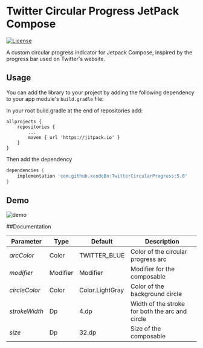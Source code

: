 # Twitter Circular Progress JetPack Compose

[![License](https://img.shields.io/badge/License-Apache%202.0-blue.svg)](https://github.com/xcodeBn/TwitterCircularProgress/blob/main/LICENSE)

A custom circular progress indicator for Jetpack Compose, inspired by the progress bar used on Twitter's website.

## Usage

You can add the library to your project by adding the following dependency to your app module's `build.gradle` file:

In your root build.gradle at the end of repositories add:

	allprojects {
		repositories {
			...
			maven { url 'https://jitpack.io' }
		}
	}
	
Then add the dependency	

```groovy
dependencies {
    implementation 'com.github.xcodeBn:TwitterCircularProgress:5.0'
}
```


 
## Demo

![demo](https://github.com/xcodeBn/TwitterCircularProgress/assets/86073708/c65a08d0-1640-4648-8572-6e630981a691)



 


##Documentation 

| **Parameter** | **Type** | **Default**     | **Description**                                 |
|---------------|----------|-----------------|-------------------------------------------------|
| _arcColor_    | Color    | TWITTER_BLUE    | Color of the circular progress arc              |
| _modifier_    | Modifier | Modifier        | Modifier for the composable                     |
| _circleColor_ | Color    | Color.LightGray | Color of the background circle                  |
| _strokeWidth_ | Dp       | 4.dp            | Width of the stroke for both the arc and circle |
| _size_        | Dp       | 32.dp           | Size of the composable                          |

